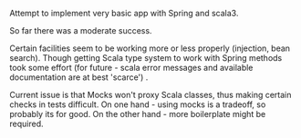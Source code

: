 Attempt to implement very basic app with Spring and scala3.

So far there was a moderate success.

Certain facilities seem to be working more or less properly (injection, bean search). Though getting Scala type system
to work with Spring methods took some effort  (for future - scala error messages and available documentation are at best 'scarce')
.

Current issue is that Mocks won't proxy Scala classes, thus making certain checks in tests difficult.
On one hand - using mocks is a tradeoff, so probably its for good. On the other hand - more boilerplate might be required.